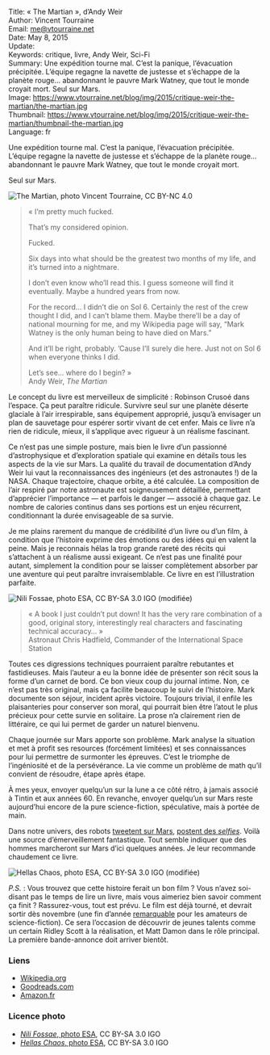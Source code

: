 Title:     « The Martian », d’Andy Weir  
Author:    Vincent Tourraine  
Email:     me@vtourraine.net  
Date:      May 8, 2015  
Update:    
Keywords:  critique, livre, Andy Weir, Sci-Fi  
Summary:   Une expédition tourne mal. C’est la panique, l’évacuation précipitée. L’équipe regagne la navette de justesse et s’échappe de la planète rouge… abandonnant le pauvre Mark Watney, que tout le monde croyait mort. Seul sur Mars.  
Image:     https://www.vtourraine.net/blog/img/2015/critique-weir-the-martian/the-martian.jpg  
Thumbnail: https://www.vtourraine.net/blog/img/2015/critique-weir-the-martian/thumbnail-the-martian.jpg  
Language:  fr  

Une expédition tourne mal. C’est la panique, l’évacuation précipitée. L’équipe regagne la navette de justesse et s’échappe de la planète rouge… abandonnant le pauvre Mark Watney, que tout le monde croyait mort.

Seul sur Mars.

![_The Martian_, photo Vincent Tourraine, CC BY-NC 4.0][Cover]

> « I’m pretty much fucked.  
>  
> That’s my considered opinion.  
>  
> Fucked.  
>  
> Six days into what should be the greatest two months of my life, and it’s turned into a nightmare.  
>  
> I don’t even know who’ll read this. I guess someone will find it eventually. Maybe a hundred years from now.  
>  
> For the record… I didn’t die on Sol 6. Certainly the rest of the crew thought I did, and I can’t blame them. Maybe there’ll be a day of national mourning for me, and my Wikipedia page will say, “Mark Watney is the only human being to have died on Mars.”  
>  
> And it’ll be right, probably. ’Cause I’ll surely die here. Just not on Sol 6 when everyone thinks I did.  
>  
> Let’s see… where do I begin? »  
> Andy Weir, _The Martian_

Le concept du livre est merveilleux de simplicité : Robinson Crusoé dans l’espace. Ça peut paraître ridicule. Survivre seul sur une planète déserte glaciale à l’air irrespirable, sans équipement approprié, jusqu’à envisager un plan de sauvetage pour espérer sortir vivant de cet enfer. Mais ce livre n’a rien de ridicule, mieux, il s’applique avec rigueur à un réalisme fascinant. 

Ce n’est pas une simple posture, mais bien le livre d’un passionné d’astrophysique et d’exploration spatiale qui examine en détails tous les aspects de la vie sur Mars. La qualité du travail de documentation d’Andy Weir lui vaut la reconnaissances des ingénieurs (et des astronautes !) de la NASA. Chaque trajectoire, chaque orbite, a été calculée. La composition de l’air respiré par notre astronaute est soigneusement détaillée, permettant d’apprécier l’importance — et parfois le danger — associé à chaque gaz. Le nombre de calories continus dans ses portions est un enjeu récurrent, conditionnant la durée envisageable de sa survie. 

Je me plains rarement du manque de crédibilité d’un livre ou d’un film, à condition que l’histoire exprime des émotions ou des idées qui en valent la peine. Mais je reconnais hélas la trop grande rareté des récits qui s’attachent à un réalisme aussi exigeant. Ce n’est pas une finalité pour autant, simplement la condition pour se laisser complètement absorber par une aventure qui peut paraître invraisemblable. Ce livre en est l’illustration parfaite.

![Nili Fossae, photo ESA, CC BY-SA 3.0 IGO (modifiée)][Nili Fossae]

> « A book I just couldn’t put down! It has the very rare combination of a good, original story, interestingly real characters and fascinating technical accuracy… »  
> Astronaut Chris Hadfield, Commander of the International Space Station

Toutes ces digressions techniques pourraient paraître rebutantes et fastidieuses. Mais l’auteur a eu la bonne idée de présenter son récit sous la forme d’un carnet de bord. Ce bon vieux coup du journal intime. Non, ce n’est pas très original, mais ça facilite beaucoup le suivi de l’histoire. Mark documente son séjour, incident après victoire. Toujours trivial, il enfile les plaisanteries pour conserver son moral, qui pourrait bien être l’atout le plus précieux pour cette survie en solitaire. La prose n’a clairement rien de littéraire, ce qui lui permet de garder un naturel bienvenu.

Chaque journée sur Mars apporte son problème. Mark analyse la situation et met à profit ses resources (forcément limitées) et ses connaissances pour lui permettre de surmonter les épreuves. C’est le triomphe de l’ingéniosité et de la persévérance. La vie comme un problème de math qu’il convient de résoudre, étape après étape.

À mes yeux, envoyer quelqu’un sur la lune a ce côté rétro, à jamais associé à Tintin et aux années 60. En revanche, envoyer quelqu’un sur Mars reste aujourd’hui encore de la pure science-fiction, spéculative, mais à portée de main. 

Dans notre univers, des robots [tweetent sur Mars](https://twitter.com/marscuriosity), [postent des _selfies_](https://www.nasa.gov/jpl/msl/latest-selfie-from-nasa-mars-rover-shows-wide-context). Voilà une source d’émerveillement fantastique. Tout semble indiquer que des hommes marcheront sur Mars d’ici quelques années. Je leur recommande chaudement ce livre. 

![Hellas Chaos, photo ESA, CC BY-SA 3.0 IGO (modifiée)][Hellas Chaos]

_P.S._ : Vous trouvez que cette histoire ferait un bon film ? Vous n’avez soi-disant pas le temps de lire un livre, mais vous aimeriez bien savoir comment ça finit ? Rassurez-vous, tout est prévu. Le film est déjà tourné, et devrait sortir dès novembre (une fin d’année [remarquable](http://www.starwars.com/films/star-wars-episode-vii-the-force-awakens) pour les amateurs de science-fiction). Ce sera l’occasion de découvrir de jeunes talents comme un certain Ridley Scott à la réalisation, et Matt Damon dans le rôle principal. La première bande-annonce doit arriver bientôt. 


### Liens

- [Wikipedia.org](http://en.wikipedia.org/wiki/The_Martian_(Weir_novel))
- [Goodreads.com](https://www.goodreads.com/book/show/18007564-the-martian)
- [Amazon.fr](http://www.amazon.fr/dp/0804139024)

### Licence photo

- [_Nili Fossae_, photo ESA](http://www.esa.int/spaceinimages/Images/2015/01/Nili_Fossae), CC BY-SA 3.0 IGO
- [_Hellas Chaos_, photo ESA](http://www.esa.int/spaceinimages/Images/2014/11/Hellas_Chaos), CC BY-SA 3.0 IGO


[Cover]: /blog/img/2015/critique-weir-the-martian/the-martian.jpg
[Nili Fossae]: /blog/img/2015/critique-weir-the-martian/nili-fossae.jpg
[Hellas Chaos]: /blog/img/2015/critique-weir-the-martian/hellas-chaos.jpg
